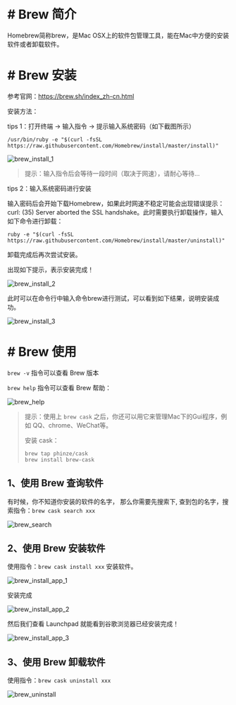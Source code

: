 # # Brew 简介

Homebrew简称brew，是Mac OSX上的软件包管理工具，能在Mac中方便的安装软件或者卸载软件。

# # Brew 安装

参考官网：https://brew.sh/index_zh-cn.html

安装方法：

tips 1：打开终端 -> 输入指令  -> 提示输入系统密码（如下截图所示）

```
/usr/bin/ruby -e "$(curl -fsSL https://raw.githubusercontent.com/Homebrew/install/master/install)"
```

![brew_install_1](https://user-images.githubusercontent.com/12387544/31562736-2c0a063a-b022-11e7-8c5f-d3f36e0ffdd5.jpeg)


> 提示：输入指令后会等待一段时间（取决于网速），请耐心等待...



tips 2：输入系统密码进行安装

输入密码后会开始下载Homebrew，如果此时网速不稳定可能会出现错误提示：curl: (35) Server aborted the SSL handshake。此时需要执行卸载操作，输入如下命令进行卸载：

```
ruby -e "$(curl -fsSL https://raw.githubusercontent.com/Homebrew/install/master/uninstall)"
```

卸载完成后再次尝试安装。

出现如下提示，表示安装完成！

![brew_install_2](https://user-images.githubusercontent.com/12387544/31562761-46cc2750-b022-11e7-8c2b-be027adf2ff2.jpeg)


此时可以在命令行中输入命令brew进行测试，可以看到如下结果，说明安装成功。

![brew_install_3](https://user-images.githubusercontent.com/12387544/31562768-4d934c12-b022-11e7-9a60-f88d38a6155e.jpeg)


# # Brew 使用

`brew -v`     指令可以查看 Brew 版本

`brew help` 指令可以查看 Brew 帮助：

![brew_help](https://user-images.githubusercontent.com/12387544/31564905-81aef67e-b02a-11e7-841d-b670a5380e34.jpeg)


> 提示：使用上 `brew cask` 之后，你还可以用它来管理Mac下的Gui程序，例如 QQ、chrome、WeChat等。
>
> 安装 cask：
>
> ```
> brew tap phinze/cask
> brew install brew-cask
> ```

## 1、使用 Brew 查询软件

有时候，你不知道你安装的软件的名字， 那么你需要先搜索下, 查到包的名字，搜索指令：`brew cask search xxx`

![brew_search](https://user-images.githubusercontent.com/12387544/31571780-b7873b56-b05e-11e7-8b71-9c8d712b7971.jpeg)


## 2、使用 Brew 安装软件

使用指令：`brew cask install xxx` 安装软件。

![brew_install_app_1](https://user-images.githubusercontent.com/12387544/31571783-c1a8e076-b05e-11e7-85f9-6a19de5e5953.jpeg)

安装完成

![brew_install_app_2](https://user-images.githubusercontent.com/12387544/31571787-c73f642e-b05e-11e7-8f0d-9a29df742f53.jpeg)


然后我们查看 Launchpad 就能看到谷歌浏览器已经安装完成！

![brew_install_app_3](https://user-images.githubusercontent.com/12387544/31571793-dbe99db8-b05e-11e7-9718-5e149138c81f.jpeg)

## 3、使用 Brew 卸载软件

使用指令：`brew cask uninstall xxx`

![brew_uninstall](https://user-images.githubusercontent.com/12387544/31571775-a8da9b52-b05e-11e7-80f0-dccd49862fe9.jpeg)












